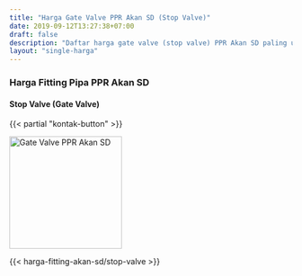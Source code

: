 ```yaml
---
title: "Harga Gate Valve PPR Akan SD (Stop Valve)"
date: 2019-09-12T13:27:38+07:00
draft: false
description: "Daftar harga gate valve (stop valve) PPR Akan SD paling update. Tersedia berbagai sambungan pipa PPR Akan SD."
layout: "single-harga"
---
```


### Harga Fitting Pipa PPR Akan SD

#### Stop Valve (Gate Valve)

{{< partial "kontak-button" >}}

<img src="../img/akan-sd/gate-valve.jpg" alt="Gate Valve PPR Akan SD" width="200">

{{< harga-fitting-akan-sd/stop-valve >}}

